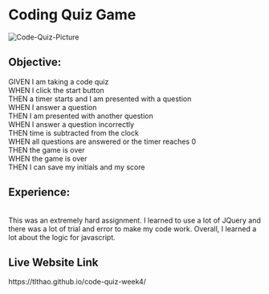 
<h1>Coding Quiz Game</h1>

![Code-Quiz-Picture](https://user-images.githubusercontent.com/50894080/125025603-d1a4e580-e037-11eb-9505-6953104580de.jpg)


<h2>Objective:</h2>
GIVEN I am taking a code quiz <br>
WHEN I click the start button<br>
THEN a timer starts and I am presented with a question<br>
WHEN I answer a question<br>
THEN I am presented with another question<br>
WHEN I answer a question incorrectly<br>
THEN time is subtracted from the clock<br>
WHEN all questions are answered or the timer reaches 0<br>
THEN the game is over<br>
WHEN the game is over<br>
THEN I can save my initials and my score<br>

<h2>Experience:</h2><br>
This was an extremely hard assignment. I learned to use a lot of JQuery and there was a lot of trial and error to make my code work. Overall, I learned a lot about the logic for javascript. 

<h2>Live Website Link</h2>
https://tlthao.github.io/code-quiz-week4/
